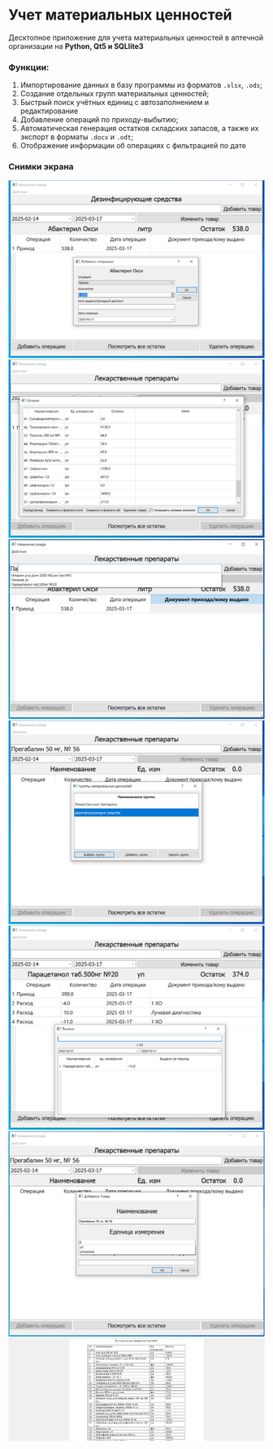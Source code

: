 # Учет материальных ценностей
Десктопное приложение для учета материальных ценностей в аптечной организации на **Python, Qt5 и SQLlite3**
### **Функции:**
1. Импортирование данных в базу программы из форматов `.xlsx`, `.ods`;
1. Создание отдельных групп материальных ценностей;
1. Быстрый поиск учётных единиц с автозаполнением и редактирование
1. Добавление операций по приходу-выбытию;
1. Автоматическая генерация остатков складских запасов, а также их экспорт в форматы `.docx` и `.odt`;
1. Отображение информации об операциях с фильтрацией по дате

### Снимки экрана
![alt text](Assets/image.png)
![alt text](Assets/image-1.png)
![alt text](Assets/image-2.png)
![alt text](Assets/image-6.png)
![alt text](Assets/image-3.png)
![alt text](Assets/image-5.png)
![alt text](Assets/image-4.png)